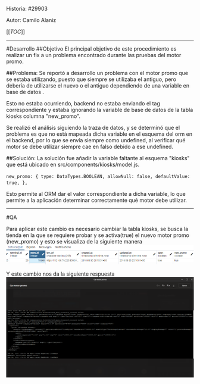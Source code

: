 Historia: 
#29903

Autor: Camilo Alaniz


[[_TOC_]]

----
#Desarrollo
##Objetivo
El principal objetivo de este procedimiento es realizar un fix a un problema encontrado durante las pruebas del motor promo.

##Problema:
Se reportó a desarrollo un problema con el motor promo que se estaba utilizando, puesto que siempre se utilizaba el antiguo, pero debería de utilizarse el nuevo o el antiguo dependiendo de una variable en base de datos .

Esto no estaba ocurriendo, backend no estaba enviando el tag correspondiente y estaba ignorando la variable de base de datos de la tabla kiosks columna "new_promo". 

Se realizó el análisis siguiendo la traza de datos, y se determinó que el problema es que no está mapeada dicha variable en el esquema del orm en el backend, por lo que se envía siempre como undefined, al verificar qué motor se debe utilizar siempre cae en falso debido a ese undefined.

##Solución:
La solución fue añadir la variable faltante al esquema "kiosks" que está ubicado en src/components/kiosks/model.js. 

`new_promo: {
        type: DataTypes.BOOLEAN,
        allowNull: false,
        defaultValue: true,
      },`

Esto permite al ORM dar el valor correspondiente a dicha variable, lo que permite a la aplicación determinar correctamente qué motor debe utilizar.

----
#QA


Para aplicar este cambio es necesario cambiar la tabla kiosks, se busca la tienda en la que se requiere probar y se activa(true) el nuevo motor promo (new_promo) y esto se visualiza de la siguiente manera
![2021-04-01 12_38_37-pgAdmin 4.png](/.attachments/2021-04-01%2012_38_37-pgAdmin%204-0c438375-e075-4f65-b6a1-da0dc3fdd9e1.png)


Y este cambio nos da la siguiente respuesta![imagen promo 2.png](/.attachments/imagen%20promo%202-c33e755e-9464-4cce-9f83-400ac84a77ca.png)












